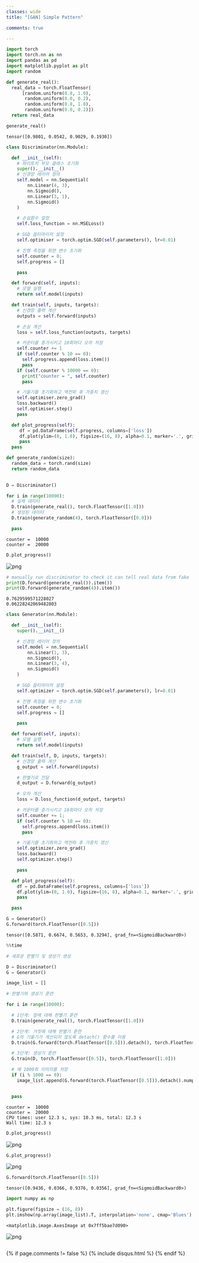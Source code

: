 ```yaml
---
classes: wide
title: "[GAN] Simple Pattern"

comments: true

---
```


```python
import torch
import torch.nn as nn
import pandas as pd
import matplotlib.pyplot as plt
import random
```


```python
def generate_real():
  real_data = torch.FloatTensor(
      [random.uniform(0.8, 1.0),
       random.uniform(0.0, 0.2),
       random.uniform(0.8, 1.0),
       random.uniform(0.0, 0.2)])
  return real_data

generate_real()
```




    tensor([0.9801, 0.0542, 0.9029, 0.1930])




```python
class Discriminator(nn.Module):

  def __init__(self):
    # 파이토치 부모 클래스 초기화
    super().__init__()
    # 신경망 레이어 정의
    self.model = nn.Sequential(
        nn.Linear(4, 3),
        nn.Sigmoid(),
        nn.Linear(3, 1),
        nn.Sigmoid()
    )

    # 손실함수 설정
    self.loss_function = nn.MSELoss()

    # SGD 옵티마이저 설정
    self.optimiser = torch.optim.SGD(self.parameters(), lr=0.01)

    # 진행 측정을 휘한 변수 초기화
    self.counter = 0;
    self.progress = []

    pass

  def forward(self, inputs):
    # 모델 실행
    return self.model(inputs)

  def train(self, inputs, targets):
    # 신경망 출력 계산
    outputs = self.forward(inputs)

    # 손실 계산
    loss = self.loss_function(outputs, targets)

    # 카운터를 증가시키고 10회마다 오차 저장
    self.counter += 1
    if (self.counter % 10 == 0):
      self.progress.append(loss.item())
      pass
    if (self.counter % 10000 == 0):
      print("counter = ", self.counter)
      pass

    # 기울기를 초기화하고 역전파 후 가중치 갱신
    self.optimiser.zero_grad()
    loss.backward()
    self.optimiser.step()
    pass

  def plot_progress(self):
     df = pd.DataFrame(self.progress, columns=['loss'])
     df.plot(ylim=(0, 1.0), figsize=(16, 8), alpha=0.1, marker='.', grid=True, yticks=(0, 0.25, 0.5))
     pass
  pass


```


```python
def generate_random(size):
  random_data = torch.rand(size)
  return random_data
  
```


```python
D = Discriminator()

for i in range(10000):
  # 실제 데이터
  D.train(generate_real(), torch.FloatTensor([1.0]))
  # 생성된 데이터
  D.train(generate_random(4), torch.FloatTensor([0.0]))

  pass
```

    counter =  10000
    counter =  20000



```python
D.plot_progress()
```


![png](../assets/images/06_gan_simple_pattern_files/06_gan_simple_pattern_6_0.png)



```python
# manually run discriminator to check it can tell real data from fake
print(D.forward(generate_real()).item())
print(D.forward(generate_random(4)).item())
```

    0.7629599571228027
    0.06228242069482803



```python
class Generator(nn.Module):

  def __init__(self):
    super().__init__()

    # 신경망 레이어 정의
    self.model = nn.Sequential(
        nn.Linear(1, 3),
        nn.Sigmoid(),
        nn.Linear(3, 4),
        nn.Sigmoid()
    )

    # SGD 옵티마이저 설정
    self.optimizer = torch.optim.SGD(self.parameters(), lr=0.01)

    # 진행 측정을 위한 변수 초기화
    self.counter = 0;
    self.progress = []

    pass

  def forward(self, inputs):
    # 모델 실행
    return self.model(inputs)

  def train(self, D, inputs, targets):
    # 신경망 출력 계산
    g_output = self.forward(inputs)

    # 판별기로 전달
    d_output = D.forward(g_output)

    # 오차 계산
    loss = D.loss_function(d_output, targets)

    # 카운터를 증가시키고 10회마다 오차 저장
    self.counter += 1;
    if (self.counter % 10 == 0):
      self.progress.append(loss.item())
      pass

    # 기울기를 초기화하고 역전파 후 가중치 갱신
    self.optimizer.zero_grad()
    loss.backward()
    self.optimizer.step()

    pass

  def plot_progress(self):
    df = pd.DataFrame(self.progress, columns=['loss'])
    df.plot(ylim=(0, 1.0), figsize=(16, 8), alpha=0.1, marker='.', grid=True, yticks=(0, 0.25, 0.5))
    pass

  pass

```


```python
G = Generator()
G.forward(torch.FloatTensor([0.5]))

```




    tensor([0.5871, 0.6674, 0.5653, 0.3294], grad_fn=<SigmoidBackward0>)




```python
%%time

# 새로운 판별기 및 생성기 생성

D = Discriminator()
G = Generator()

image_list = []

# 판별기와 생성기 훈련

for i in range(10000):

  # 1단계: 참에 대해 판별기 훈련
  D.train(generate_real(), torch.FloatTensor([1.0]))

  # 2단계: 거짓에 대해 판별기 훈련
  # G의 기울기가 계산되지 않도록 detach() 함수를 이용
  D.train(G.forward(torch.FloatTensor([0.5])).detach(), torch.FloatTensor([0.0]))

  # 3단계: 생성기 훈련
  G.train(D, torch.FloatTensor([0.5]), torch.FloatTensor([1.0]))

  # 매 1000회 이미지를 저장
  if (i % 1000 == 0):
    image_list.append(G.forward(torch.FloatTensor([0.5])).detach().numpy())


  pass


```

    counter =  10000
    counter =  20000
    CPU times: user 12.3 s, sys: 10.3 ms, total: 12.3 s
    Wall time: 12.3 s



```python
D.plot_progress()
```


![png](../assets/images/06_gan_simple_pattern_files/06_gan_simple_pattern_11_0.png)



```python
G.plot_progress()
```


![png](../assets/images/06_gan_simple_pattern_files/06_gan_simple_pattern_12_0.png)



```python
G.forward(torch.FloatTensor([0.5]))
```




    tensor([0.9436, 0.0366, 0.9376, 0.0356], grad_fn=<SigmoidBackward0>)




```python
import numpy as np

plt.figure(figsize = (16, 8))
plt.imshow(np.array(image_list).T, interpolation='none', cmap='Blues')
```




    <matplotlib.image.AxesImage at 0x7ff5bae7d090>




![png](../assets/images/06_gan_simple_pattern_files/06_gan_simple_pattern_14_1.png)



```python

```

{% if page.comments != false %}
{% include disqus.html %}
{% endif %}

